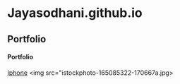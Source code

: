 # Jayasodhani.github.io
## Portfolio
#### Portfolio
[Iphone](https://www.flipkart.com/mobiles/apple~brand/pr?sid=tyy,4io)
<img src="istockphoto-165085322-170667a.jpg>
